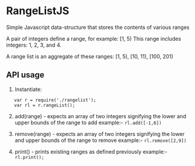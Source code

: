 # RangeListJS

Simple Javascript data-structure that stores the contents of various ranges

 A pair of integers define a range, for example: [1, 5) 
 This range includes integers: 1, 2, 3, and 4.
 
 A range list is an aggregate of these ranges: [1, 5), [10, 11), [100, 201)
 
 API usage
 --
 1. Instantiate: 
 ```
    var r = require('./rangelist');
    var rl = r.rangeList();
 ```
 
 2. add(range) - expects an array of two integers signifying the lower and upper bounds of the range to add 
    example:- `rl.add([-1,6])`
 
 3. remove(range) - expects an array of two integers signifying the lower and upper bounds of the range to remove 
    example:- `rl.remove([2,9])`
   
 4. print() - prints existing ranges as defined previously
    example:- `rl.print();`
